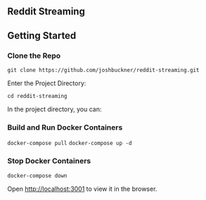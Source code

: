 ## Reddit Streaming

## Getting Started

### Clone the Repo

`git clone https://github.com/joshbuckner/reddit-streaming.git`

Enter the Project Directory:

`cd reddit-streaming`

In the project directory, you can:

### Build and Run Docker Containers

`docker-compose pull`
`docker-compose up -d`

### Stop Docker Containers

`docker-compose down`

Open [http://localhost:3001](http://localhost:3001) to view it in the browser.